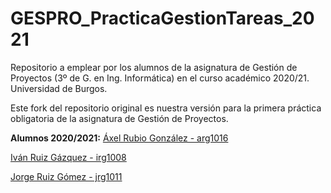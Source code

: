 
# GESPRO_PracticaGestionTareas_2021
Repositorio a emplear por los alumnos de la asignatura de Gestión de Proyectos (3º de G. en Ing. Informática) en el curso académico 2020/21. Universidad de Burgos.

Este fork del repositorio original es nuestra versión para la primera práctica obligatoria de la asignatura de Gestión de Proyectos.

**Alumnos 2020/2021:**
[Áxel Rubio González   -   arg1016](https://github.com/arg1016)

[Iván Ruiz Gázquez    -   irg1008](https://github.com/irg1008)

[Jorge Ruiz Gómez   -   jrg1011](https://github.com/jrg1011)
